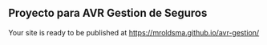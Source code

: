 ## Proyecto para AVR Gestion de Seguros

Your site is ready to be published at https://mroldsma.github.io/avr-gestion/
